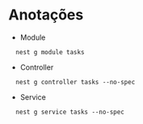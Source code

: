 # Anotações

- Module

```
  nest g module tasks
```

- Controller

```
  nest g controller tasks --no-spec
```

- Service

```
  nest g service tasks --no-spec
```
